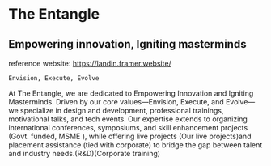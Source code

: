# The Entangle
## Empowering innovation, Igniting masterminds

reference website: https://landin.framer.website/

`Envision, Execute, Evolve`

At The Entangle, we are dedicated to Empowering Innovation and Igniting Masterminds. Driven by our core values—Envision, Execute, and Evolve—we specialize in design and development, professional trainings, motivational talks, and tech events. Our expertise extends to organizing international conferences, symposiums, and skill enhancement projects (Govt. funded, MSME ), while offering live projects (Our live projects)and placement assistance (tied with corporate) to bridge the gap between talent and industry needs.(R&D)(Corporate training)